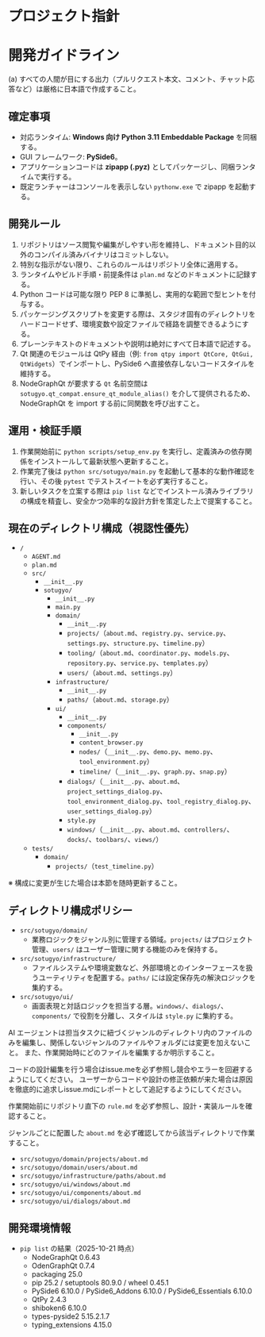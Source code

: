 # プロジェクト指針

# 開発ガイドライン
(a) すべての人間が目にする出力（プルリクエスト本文、コメント、チャット応答など）は厳格に日本語で作成すること。

## 確定事項
- 対応ランタイム: **Windows 向け Python 3.11 Embeddable Package** を同梱する。
- GUI フレームワーク: **PySide6**。
- アプリケーションコードは **zipapp (.pyz)** としてパッケージし、同梱ランタイムで実行する。
- 既定ランチャーはコンソールを表示しない `pythonw.exe` で zipapp を起動する。

## 開発ルール
1. リポジトリはソース閲覧や編集がしやすい形を維持し、ドキュメント目的以外のコンパイル済みバイナリはコミットしない。
2. 特別な指示がない限り、これらのルールはリポジトリ全体に適用する。
3. ランタイムやビルド手順・前提条件は `plan.md` などのドキュメントに記録する。
4. Python コードは可能な限り PEP 8 に準拠し、実用的な範囲で型ヒントを付与する。
5. パッケージングスクリプトを変更する際は、スタジオ固有のディレクトリをハードコードせず、環境変数や設定ファイルで経路を調整できるようにする。
6. プレーンテキストのドキュメントや説明は絶対にすべて日本語で記述する。
7. Qt 関連のモジュールは QtPy 経由（例: `from qtpy import QtCore, QtGui, QtWidgets`）でインポートし、PySide6 へ直接依存しないコードスタイルを維持する。
8. NodeGraphQt が要求する `Qt` 名前空間は `sotugyo.qt_compat.ensure_qt_module_alias()` を介して提供されるため、NodeGraphQt を import する前に同関数を呼び出すこと。

## 運用・検証手順
1. 作業開始前に `python scripts/setup_env.py` を実行し、定義済みの依存関係をインストールして最新状態へ更新すること。
2. 作業完了後は `python src/sotugyo/main.py` を起動して基本的な動作確認を行い、その後 `pytest` でテストスイートを必ず実行すること。
3. 新しいタスクを立案する際は `pip list` などでインストール済みライブラリの構成を精査し、安全かつ効率的な設計方針を策定した上で提案すること。

## 現在のディレクトリ構成（視認性優先）
- `/`
  - `AGENT.md`
  - `plan.md`
  - `src/`
    - `__init__.py`
    - `sotugyo/`
      - `__init__.py`
      - `main.py`
      - `domain/`
        - `__init__.py`
        - `projects/`（`about.md`、`registry.py`、`service.py`、`settings.py`、`structure.py`、`timeline.py`）
        - `tooling/`（`about.md`、`coordinator.py`、`models.py`、`repository.py`、`service.py`、`templates.py`）
        - `users/`（`about.md`、`settings.py`）
      - `infrastructure/`
        - `__init__.py`
        - `paths/`（`about.md`、`storage.py`）
      - `ui/`
        - `__init__.py`
        - `components/`
          - `__init__.py`
          - `content_browser.py`
          - `nodes/`（`__init__.py`、`demo.py`、`memo.py`、`tool_environment.py`）
          - `timeline/`（`__init__.py`、`graph.py`、`snap.py`）
        - `dialogs/`（`__init__.py`、`about.md`、`project_settings_dialog.py`、`tool_environment_dialog.py`、`tool_registry_dialog.py`、`user_settings_dialog.py`）
        - `style.py`
        - `windows/`（`__init__.py`、`about.md`、`controllers/`、`docks/`、`toolbars/`、`views/`）
  - `tests/`
    - `domain/`
      - `projects/`（`test_timeline.py`）

※ 構成に変更が生じた場合は本節を随時更新すること。

## ディレクトリ構成ポリシー
- `src/sotugyo/domain/`
  - 業務ロジックをジャンル別に管理する領域。`projects/` はプロジェクト管理、`users/` はユーザー管理に関する機能のみを保持する。
- `src/sotugyo/infrastructure/`
  - ファイルシステムや環境変数など、外部環境とのインターフェースを扱うユーティリティを配置する。`paths/` には設定保存先の解決ロジックを集約する。
- `src/sotugyo/ui/`
  - 画面表現と対話ロジックを担当する層。`windows/`、`dialogs/`、`components/` で役割を分離し、スタイルは `style.py` に集約する。

AI エージェントは担当タスクに紐づくジャンルのディレクトリ内のファイルのみを編集し、関係しないジャンルのファイルやフォルダには変更を加えないこと。
また、作業開始時にどのファイルを編集するか明示すること。

コードの設計編集を行う場合はissue.meを必ず参照し競合やエラーを回避するようにしてください。
ユーザーからコードや設計の修正依頼が来た場合は原因を徹底的に追求しissue.mdにレポートとして追記するようにしてください。

作業開始前にリポジトリ直下の `rule.md` を必ず参照し、設計・実装ルールを確認すること。

ジャンルごとに配置した `about.md` を必ず確認してから該当ディレクトリで作業すること。
- `src/sotugyo/domain/projects/about.md`
- `src/sotugyo/domain/users/about.md`
- `src/sotugyo/infrastructure/paths/about.md`
- `src/sotugyo/ui/windows/about.md`
- `src/sotugyo/ui/components/about.md`
- `src/sotugyo/ui/dialogs/about.md`

## 開発環境情報
- `pip list` の結果（2025-10-21 時点）
  - NodeGraphQt 0.6.43
  - OdenGraphQt 0.7.4
  - packaging 25.0
  - pip 25.2 / setuptools 80.9.0 / wheel 0.45.1
  - PySide6 6.10.0 / PySide6_Addons 6.10.0 / PySide6_Essentials 6.10.0
  - QtPy 2.4.3
  - shiboken6 6.10.0
  - types-pyside2 5.15.2.1.7
  - typing_extensions 4.15.0
